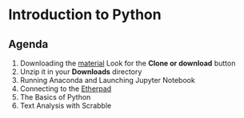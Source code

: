 # Introduction to Python

## Agenda ##


1. Downloading the [material](https://github.com/BrockDSL/Intro_to_Python_Workshop) Look for the **Clone or download** button
1. Unzip it in your **Downloads** directory 
1. Running Anaconda and Launching Jupyter Notebook
1. Connecting to the [Etherpad](http://139.57.126.30:32780/p/intro_to_python) 
1. The Basics of Python
1. Text Analysis with Scrabble